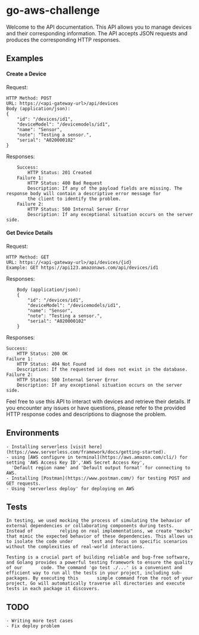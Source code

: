 # go-aws-challenge
Welcome to the API documentation. This API allows you to manage devices and their corresponding information. The API accepts JSON requests and produces the corresponding HTTP responses.

## Examples

#### Create a Device

Request:

    HTTP Method: POST
    URL: https://<api-gateway-url>/api/devices
    Body (application/json):
    {
        "id": "/devices/id1",
        "deviceModel": "/devicemodels/id1",
        "name": "Sensor",
        "note": "Testing a sensor.",
        "serial": "A020000102"
    }

Responses:

        Success:
            HTTP Status: 201 Created
        Failure 1:
            HTTP Status: 400 Bad Request
            Description: If any of the payload fields are missing. The response body will contain a descriptive error message for
            the client to identify the problem.
        Failure 2:
            HTTP Status: 500 Internal Server Error
            Description: If any exceptional situation occurs on the server side.

#### Get Device Details

Request:

    HTTP Method: GET
    URL: https://<api-gateway-url>/api/devices/{id}
    Example: GET https://api123.amazonaws.com/api/devices/id1

Responses:

        Body (application/json):
        {
            "id": "/devices/id1",
            "deviceModel": "/devicemodels/id1",
            "name": "Sensor",
            "note": "Testing a sensor.",
            "serial": "A020000102"
        }

Responses:
            
    Success:
        HTTP Status: 200 OK
    Failure 1:
        HTTP Status: 404 Not Found
        Description: If the requested id does not exist in the database.
    Failure 2:
        HTTP Status: 500 Internal Server Error
        Description: If any exceptional situation occurs on the server side.

Feel free to use this API to interact with devices and retrieve their details. If you encounter any issues or have questions, please refer to the provided HTTP response codes and descriptions to diagnose the problem.

## Environments
    - Installing serverless [visit here](https://www.serverless.com/framework/docs/getting-started).
    - using [AWS configure in terminal](https://aws.amazon.com/cli/) for setting 'AWS Access Key ID','AWS Secret Access Key',
      'Default region name' and 'Default output format' for connecting to AWS.
    - Installing [Postman](https://www.postman.com/) for testing POST and GET requests.
    - Using 'serverless deploy' for deploying on AWS

## Tests
    In testing, we used mocking the process of simulating the behavior of external dependencies or collaborating components during tests. Instead of          relying on real implementations, we create "mocks" that mimic the expected behavior of these dependencies. This allows us to isolate the code under       test and focus on specific scenarios without the complexities of real-world interactions.

    Testing is a crucial part of building reliable and bug-free software, and Golang provides a powerful testing framework to ensure the quality of our       code. The command 'go test ./...' is a convenient and efficient way to run all the tests in your project, including sub-packages. By executing this       simple command from the root of your project, Go will automatically traverse all directories and execute tests in each package it discovers.

## TODO
    - Writing more test cases
    - Fix deploy problem
